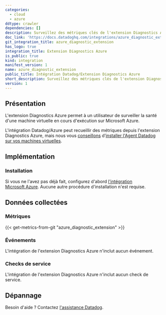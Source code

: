 ```yaml
---
categories:
  - cloud
  - azure
ddtype: crawler
dependencies: []
description: Surveillez des métriques clés de l'extension Diagnostics Azure.
doc_link: 'https://docs.datadoghq.com/integrations/azure_diagnostic_extension/'
git_integration_title: azure_diagnostic_extension
has_logo: true
integration_title: Extension Diagnostics Azure
is_public: true
kind: integration
manifest_version: 1
name: azure_diagnostic_extension
public_title: Intégration Datadog/Extension Diagnostics Azure
short_description: Surveillez des métriques clés de l'extension Diagnostics Azure.
version: 1
---
```

## Présentation
L'extension Diagnostics Azure permet à un utilisateur de surveiller la santé d'une machine virtuelle en cours d'exécution sur Microsoft Azure.

L'intégration Datadog/Azure peut recueillir des métriques depuis l'extension Diagnostics Azure, mais nous vous [conseillons][5] d’[installer l'Agent Datadog sur vos machines virtuelles][4].

## Implémentation
### Installation
Si vous ne l'avez pas déjà fait, configurez d'abord [l'intégration Microsoft Azure][1]. Aucune autre procédure d'installation n'est requise.

## Données collectées
### Métriques
{{< get-metrics-from-git "azure_diagnostic_extension" >}}


### Événements
L'intégration de l'extension Diagnostics Azure n'inclut aucun événement.

### Checks de service
L'intégration de l'extension Diagnostics Azure n'inclut aucun check de service.

## Dépannage
Besoin d'aide ? Contactez [l'assistance Datadog][3].

[1]: https://docs.datadoghq.com/fr/integrations/azure/
[2]: https://github.com/DataDog/dogweb/blob/prod/integration/azure_diagnostic_extension/azure_analysis_services_metadata.csv
[3]: https://docs.datadoghq.com/fr/help/
[4]: https://docs.datadoghq.com/fr/integrations/azure/#agent-installation
[5]: https://www.datadoghq.com/blog/dont-fear-the-agent/


